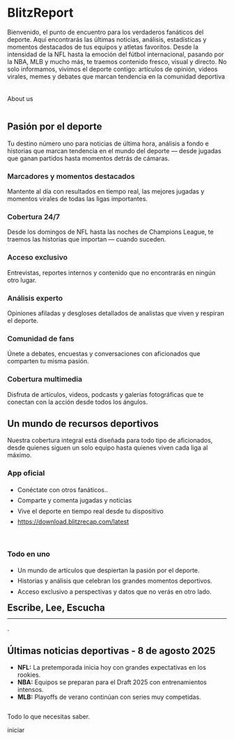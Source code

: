 # BlitzReport
<!-- wp:template-part {"slug":"header","theme":"twentytwentyfour","tagName":"header","area":"header"} /-->

<!-- wp:group {"tagName":"main","style":{"spacing":{"blockGap":"0","margin":{"top":"0"}}},"layout":{"type":"default"}} -->
<main class="wp-block-group" style="margin-top:0"><!-- wp:group {"align":"full","style":{"spacing":{"padding":{"top":"var:preset|spacing|50","bottom":"var:preset|spacing|50","left":"var:preset|spacing|50","right":"var:preset|spacing|50"}}},"layout":{"type":"constrained","contentSize":"","wideSize":""}} -->
<div class="wp-block-group alignfull" style="padding-top:var(--wp--preset--spacing--50);padding-right:var(--wp--preset--spacing--50);padding-bottom:var(--wp--preset--spacing--50);padding-left:var(--wp--preset--spacing--50)"><!-- wp:group {"style":{"spacing":{"blockGap":"0px"}},"layout":{"type":"constrained","contentSize":"565px"}} -->
<div class="wp-block-group"><!-- wp:paragraph {"align":"center"} -->
<p class="has-text-align-center">Bienvenido, el punto de encuentro para los verdaderos fanáticos del deporte. Aquí encontrarás las últimas noticias, análisis, estadísticas y momentos destacados de tus equipos y atletas favoritos. Desde la intensidad de la NFL hasta la emoción del fútbol internacional, pasando por la NBA, MLB y mucho más, te traemos contenido fresco, visual y directo. No solo informamos, vivimos el deporte contigo: artículos de opinión, videos virales, memes y debates que marcan tendencia en la comunidad deportiva</p>
<!-- /wp:paragraph -->

<!-- wp:spacer {"height":"1.25rem"} -->
<div style="height:1.25rem" aria-hidden="true" class="wp-block-spacer"></div>
<!-- /wp:spacer -->

<!-- wp:buttons {"layout":{"type":"flex","justifyContent":"center"}} -->
<div class="wp-block-buttons"><!-- wp:button -->
<div class="wp-block-button"><a class="wp-block-button__link wp-element-button">About us</a></div>
<!-- /wp:button --></div>
<!-- /wp:buttons --></div>
<!-- /wp:group -->

<!-- wp:spacer {"height":"var:preset|spacing|30","style":{"layout":[]}} -->
<div style="height:var(--wp--preset--spacing--30)" aria-hidden="true" class="wp-block-spacer"></div>
<!-- /wp:spacer -->

<!-- wp:image {"id":21,"sizeSlug":"full","linkDestination":"none","align":"wide","className":"is-style-rounded"} -->
<figure class="wp-block-image alignwide size-full is-style-rounded"><img src="[http://localhost/wordpress/wp-content/uploads/2025/08/cnne-1152625-220210112736-01b-sofi-infinity-screen-exlarge-169-2.jpg](https://www.google.com/url?sa=i&url=https%3A%2F%2Fcnnespanol.cnn.com%2F2022%2F02%2F11%2Fpantalla-super-bowl-lvi-estadio-trax&psig=AOvVaw3rtaaMcksiVfL8c5kwhEyG&ust=1755355489761000&source=images&cd=vfe&opi=89978449&ved=0CBUQjRxqFwoTCNCY5LT6jI8DFQAAAAAdAAAAABAE)" alt="" class="wp-image-21"/></figure>
<!-- /wp:image --></div>
<!-- /wp:group -->

<!-- wp:group {"align":"full","style":{"spacing":{"margin":{"top":"0","bottom":"0"},"padding":{"top":"var:preset|spacing|50","bottom":"var:preset|spacing|50","left":"var:preset|spacing|50","right":"var:preset|spacing|50"}}},"backgroundColor":"base-2","layout":{"type":"constrained"}} -->
<div class="wp-block-group alignfull has-base-2-background-color has-background" style="margin-top:0;margin-bottom:0;padding-top:var(--wp--preset--spacing--50);padding-right:var(--wp--preset--spacing--50);padding-bottom:var(--wp--preset--spacing--50);padding-left:var(--wp--preset--spacing--50)"><!-- wp:group {"style":{"spacing":{"blockGap":"0px"}},"layout":{"type":"flex","orientation":"vertical","justifyContent":"center"}} -->
<div class="wp-block-group"><!-- wp:heading {"textAlign":"center","className":"is-style-asterisk"} -->
<h2 class="wp-block-heading has-text-align-center is-style-asterisk">Pasión por el deporte</h2>
<!-- /wp:heading -->

<!-- wp:spacer {"height":"0px","style":{"layout":{"flexSize":"1.25rem","selfStretch":"fixed"}}} -->
<div style="height:0px" aria-hidden="true" class="wp-block-spacer"></div>
<!-- /wp:spacer -->

<!-- wp:paragraph {"align":"center"} -->
<p class="has-text-align-center">Tu destino número uno para noticias de última hora, análisis a fondo e historias que marcan tendencia en el mundo del deporte — desde jugadas que ganan partidos hasta momentos detrás de cámaras.</p>
<!-- /wp:paragraph --></div>
<!-- /wp:group -->

<!-- wp:spacer {"height":"var:preset|spacing|40","style":{"spacing":{"margin":{"top":"0","bottom":"0"}}}} -->
<div style="margin-top:0;margin-bottom:0;height:var(--wp--preset--spacing--40)" aria-hidden="true" class="wp-block-spacer"></div>
<!-- /wp:spacer -->

<!-- wp:columns {"align":"wide","style":{"spacing":{"blockGap":{"top":"var:preset|spacing|30","left":"var:preset|spacing|40"}}}} -->
<div class="wp-block-columns alignwide"><!-- wp:column {"style":{"spacing":{"blockGap":"var:preset|spacing|10"}}} -->
<div class="wp-block-column"><!-- wp:heading {"textAlign":"left","level":3,"className":"is-style-asterisk","style":{"typography":{"fontStyle":"normal","fontWeight":"600"}},"fontSize":"medium","fontFamily":"body"} -->
<h3 class="wp-block-heading has-text-align-left is-style-asterisk has-body-font-family has-medium-font-size" style="font-style:normal;font-weight:600">Marcadores y momentos destacados</h3>
<!-- /wp:heading -->

<!-- wp:paragraph {"align":"left"} -->
<p class="has-text-align-left">Mantente al día con resultados en tiempo real, las mejores jugadas y momentos virales de todas las ligas importantes.</p>
<!-- /wp:paragraph --></div>
<!-- /wp:column -->

<!-- wp:column {"style":{"spacing":{"blockGap":"var:preset|spacing|10"}}} -->
<div class="wp-block-column"><!-- wp:heading {"textAlign":"left","level":3,"className":"is-style-asterisk","style":{"typography":{"fontStyle":"normal","fontWeight":"600"}},"fontSize":"medium","fontFamily":"body"} -->
<h3 class="wp-block-heading has-text-align-left is-style-asterisk has-body-font-family has-medium-font-size" style="font-style:normal;font-weight:600">Cobertura 24/7</h3>
<!-- /wp:heading -->

<!-- wp:paragraph {"align":"left"} -->
<p class="has-text-align-left">Desde los domingos de NFL hasta las noches de Champions League, te traemos las historias que importan — cuando suceden.</p>
<!-- /wp:paragraph --></div>
<!-- /wp:column -->

<!-- wp:column {"style":{"spacing":{"blockGap":"var:preset|spacing|10"}}} -->
<div class="wp-block-column"><!-- wp:heading {"textAlign":"left","level":3,"className":"is-style-asterisk","style":{"typography":{"fontStyle":"normal","fontWeight":"600"}},"fontSize":"medium","fontFamily":"body"} -->
<h3 class="wp-block-heading has-text-align-left is-style-asterisk has-body-font-family has-medium-font-size" style="font-style:normal;font-weight:600">Acceso exclusivo</h3>
<!-- /wp:heading -->

<!-- wp:paragraph {"align":"left"} -->
<p class="has-text-align-left">Entrevistas, reportes internos y contenido que no encontrarás en ningún otro lugar.<br></p>
<!-- /wp:paragraph --></div>
<!-- /wp:column --></div>
<!-- /wp:columns -->

<!-- wp:spacer {"height":"var:preset|spacing|20"} -->
<div style="height:var(--wp--preset--spacing--20)" aria-hidden="true" class="wp-block-spacer"></div>
<!-- /wp:spacer -->

<!-- wp:columns {"align":"wide","style":{"spacing":{"blockGap":{"top":"var:preset|spacing|30","left":"var:preset|spacing|40"}}}} -->
<div class="wp-block-columns alignwide"><!-- wp:column {"style":{"spacing":{"blockGap":"var:preset|spacing|10"}}} -->
<div class="wp-block-column"><!-- wp:heading {"textAlign":"left","level":3,"className":"is-style-asterisk","style":{"typography":{"fontStyle":"normal","fontWeight":"600"}},"fontSize":"medium","fontFamily":"body"} -->
<h3 class="wp-block-heading has-text-align-left is-style-asterisk has-body-font-family has-medium-font-size" style="font-style:normal;font-weight:600">Análisis experto</h3>
<!-- /wp:heading -->

<!-- wp:paragraph {"align":"left"} -->
<p class="has-text-align-left">Opiniones afiladas y desgloses detallados de analistas que viven y respiran el deporte.</p>
<!-- /wp:paragraph --></div>
<!-- /wp:column -->

<!-- wp:column {"style":{"spacing":{"blockGap":"var:preset|spacing|10"}}} -->
<div class="wp-block-column"><!-- wp:heading {"textAlign":"left","level":3,"className":"is-style-asterisk","style":{"typography":{"fontStyle":"normal","fontWeight":"600"}},"fontSize":"medium","fontFamily":"body"} -->
<h3 class="wp-block-heading has-text-align-left is-style-asterisk has-body-font-family has-medium-font-size" style="font-style:normal;font-weight:600">Comunidad de fans</h3>
<!-- /wp:heading -->

<!-- wp:paragraph {"align":"left"} -->
<p class="has-text-align-left">Únete a debates, encuestas y conversaciones con aficionados que comparten tu misma pasión.</p>
<!-- /wp:paragraph --></div>
<!-- /wp:column -->

<!-- wp:column {"style":{"spacing":{"blockGap":"var:preset|spacing|10"}}} -->
<div class="wp-block-column"><!-- wp:heading {"textAlign":"left","level":3,"className":"is-style-asterisk","style":{"typography":{"fontStyle":"normal","fontWeight":"600"}},"fontSize":"medium","fontFamily":"body"} -->
<h3 class="wp-block-heading has-text-align-left is-style-asterisk has-body-font-family has-medium-font-size" style="font-style:normal;font-weight:600">Cobertura multimedia</h3>
<!-- /wp:heading -->

<!-- wp:paragraph {"align":"left"} -->
<p class="has-text-align-left">Disfruta de artículos, videos, podcasts y galerías fotográficas que te conectan con la acción desde todos los ángulos.</p>
<!-- /wp:paragraph --></div>
<!-- /wp:column --></div>
<!-- /wp:columns --></div>
<!-- /wp:group -->

<!-- wp:group {"align":"full","style":{"spacing":{"padding":{"top":"var:preset|spacing|50","bottom":"var:preset|spacing|50","left":"var:preset|spacing|50","right":"var:preset|spacing|50"},"margin":{"top":"0","bottom":"0"}}},"layout":{"type":"constrained"}} -->
<div class="wp-block-group alignfull" style="margin-top:0;margin-bottom:0;padding-top:var(--wp--preset--spacing--50);padding-right:var(--wp--preset--spacing--50);padding-bottom:var(--wp--preset--spacing--50);padding-left:var(--wp--preset--spacing--50)"><!-- wp:group {"align":"wide","style":{"spacing":{"blockGap":"0"}},"layout":{"type":"constrained"}} -->
<div class="wp-block-group alignwide"><!-- wp:group {"style":{"spacing":{"blockGap":"var:preset|spacing|10"}},"layout":{"type":"flex","orientation":"vertical","justifyContent":"center"}} -->
<div class="wp-block-group"><!-- wp:heading {"textAlign":"center","className":"is-style-asterisk"} -->
<h2 class="wp-block-heading has-text-align-center is-style-asterisk">Un mundo de recursos deportivos</h2>
<!-- /wp:heading -->

<!-- wp:paragraph {"align":"center","style":{"layout":{"selfStretch":"fit","flexSize":null}}} -->
<p class="has-text-align-center">Nuestra cobertura integral está diseñada para todo tipo de aficionados, desde quienes siguen un solo equipo hasta quienes viven cada liga al máximo.<br></p>
<!-- /wp:paragraph --></div>
<!-- /wp:group -->

<!-- wp:spacer {"height":"var:preset|spacing|40"} -->
<div style="height:var(--wp--preset--spacing--40)" aria-hidden="true" class="wp-block-spacer"></div>
<!-- /wp:spacer -->

<!-- wp:columns {"align":"wide","style":{"spacing":{"blockGap":{"top":"var:preset|spacing|50","left":"var:preset|spacing|60"}}}} -->
<div class="wp-block-columns alignwide"><!-- wp:column {"verticalAlignment":"center","width":"40%"} -->
<div class="wp-block-column is-vertically-aligned-center" style="flex-basis:40%"><!-- wp:heading {"level":3,"className":"is-style-asterisk"} -->
<h3 class="wp-block-heading is-style-asterisk">App oficial</h3>
<!-- /wp:heading -->

<!-- wp:list {"className":"is-style-checkmark-list","style":{"typography":{"lineHeight":"1.75"}}} -->
<ul style="line-height:1.75" class="wp-block-list is-style-checkmark-list"><!-- wp:list-item -->
<li>Conéctate con otros fanáticos..</li>
<!-- /wp:list-item -->

<!-- wp:list-item -->
<li>Comparte y comenta jugadas y noticias</li>
<!-- /wp:list-item -->

<!-- wp:list-item -->
<li>Vive el deporte en tiempo real desde tu dispositivo</li>
<!-- /wp:list-item -->

<!-- wp:list-item -->
<li><a href="https://download.bleacherreportapp.com/latest">https://download.blitzrecap.com/latest<br></a></li>
<!-- /wp:list-item --></ul>
<!-- /wp:list --></div>
<!-- /wp:column -->

<!-- wp:column {"width":"50%"} -->
<div class="wp-block-column" style="flex-basis:50%"><!-- wp:image {"id":22,"sizeSlug":"full","linkDestination":"none","className":"is-style-rounded"} -->
<figure class="wp-block-image size-full is-style-rounded"><img src="http://localhost/wordpress/wp-content/uploads/2025/08/channels4_profile-2.jpg" alt="" class="wp-image-22"/></figure>
<!-- /wp:image --></div>
<!-- /wp:column --></div>
<!-- /wp:columns -->

<!-- wp:spacer {"height":"var:preset|spacing|40"} -->
<div style="height:var(--wp--preset--spacing--40)" aria-hidden="true" class="wp-block-spacer"></div>
<!-- /wp:spacer -->

<!-- wp:columns {"align":"wide","style":{"spacing":{"blockGap":{"top":"var:preset|spacing|50","left":"var:preset|spacing|60"}}}} -->
<div class="wp-block-columns alignwide"><!-- wp:column {"width":"50%"} -->
<div class="wp-block-column" style="flex-basis:50%"><!-- wp:image {"id":23,"sizeSlug":"large","linkDestination":"none","className":"is-style-rounded"} -->
<figure class="wp-block-image size-large is-style-rounded"><img src="http://localhost/wordpress/wp-content/uploads/2025/08/Los-10-deportes-mas-practicados-en-todo-el-mundo-1024x499.jpg" alt="" class="wp-image-23"/></figure>
<!-- /wp:image --></div>
<!-- /wp:column -->

<!-- wp:column {"verticalAlignment":"center","width":"40%"} -->
<div class="wp-block-column is-vertically-aligned-center" style="flex-basis:40%"><!-- wp:heading {"level":3,"className":"is-style-asterisk"} -->
<h3 class="wp-block-heading is-style-asterisk">Todo en uno</h3>
<!-- /wp:heading -->

<!-- wp:list {"className":"is-style-checkmark-list","style":{"typography":{"lineHeight":"1.75"}}} -->
<ul style="line-height:1.75" class="wp-block-list is-style-checkmark-list"><!-- wp:list-item -->
<li>Un mundo de artículos que despiertan la pasión por el deporte.</li>
<!-- /wp:list-item -->

<!-- wp:list-item -->
<li>Historias y análisis que celebran los grandes momentos deportivos.</li>
<!-- /wp:list-item -->

<!-- wp:list-item -->
<li>Acceso exclusivo a perspectivas y datos que no verás en otro lado.</li>
<!-- /wp:list-item --></ul>
<!-- /wp:list --></div>
<!-- /wp:column --></div>
<!-- /wp:columns --></div>
<!-- /wp:group --></div>
<!-- /wp:group -->

<!-- wp:group {"align":"full","style":{"spacing":{"padding":{"top":"var:preset|spacing|50","bottom":"var:preset|spacing|50","left":"var:preset|spacing|50","right":"var:preset|spacing|50"},"margin":{"top":"0","bottom":"0"}}},"layout":{"type":"constrained"}} -->
<div class="wp-block-group alignfull" style="margin-top:0;margin-bottom:0;padding-top:var(--wp--preset--spacing--50);padding-right:var(--wp--preset--spacing--50);padding-bottom:var(--wp--preset--spacing--50);padding-left:var(--wp--preset--spacing--50)"><!-- wp:heading {"align":"wide","style":{"typography":{"lineHeight":"1"},"spacing":{"margin":{"top":"0","bottom":"var:preset|spacing|40"}}},"fontSize":"x-large"} -->
<h2 class="wp-block-heading alignwide has-x-large-font-size" style="margin-top:0;margin-bottom:var(--wp--preset--spacing--40);line-height:1">Escribe, Lee, Escucha</h2>
<!-- /wp:heading -->

<!-- wp:group {"align":"wide","layout":{"type":"constrained"}} -->
<div class="wp-block-group alignwide"><!-- wp:query {"queryId":0,"query":{"perPage":10,"pages":0,"offset":0,"postType":"post","order":"desc","orderBy":"date","author":"","search":"","exclude":[],"sticky":"","inherit":false},"align":"wide","layout":{"type":"default"}} -->
<div class="wp-block-query alignwide"><!-- wp:post-template -->
<!-- wp:separator {"className":"alignwide is-style-wide","backgroundColor":"contrast-3"} -->
<hr class="wp-block-separator has-text-color has-contrast-3-color has-alpha-channel-opacity has-contrast-3-background-color has-background alignwide is-style-wide"/>
<!-- /wp:separator -->

<!-- wp:columns {"verticalAlignment":"center","align":"wide","style":{"spacing":{"margin":{"top":"var:preset|spacing|20","bottom":"var:preset|spacing|20"}}}} -->
<div class="wp-block-columns alignwide are-vertically-aligned-center" style="margin-top:var(--wp--preset--spacing--20);margin-bottom:var(--wp--preset--spacing--20)"><!-- wp:column {"verticalAlignment":"center","width":"72%"} -->
<div class="wp-block-column is-vertically-aligned-center" style="flex-basis:72%"></div>
<!-- /wp:column -->

<!-- wp:column {"verticalAlignment":"center","width":"28%"} -->
<div class="wp-block-column is-vertically-aligned-center" style="flex-basis:28%"><!-- wp:template-part {"slug":"post-meta","theme":"twentytwentyfour"} /--></div>
<!-- /wp:column --></div>
<!-- /wp:columns -->
<!-- /wp:post-template -->

<!-- wp:spacer {"height":"var:preset|spacing|30"} -->
<div style="height:var(--wp--preset--spacing--30)" aria-hidden="true" class="wp-block-spacer"></div>
<!-- /wp:spacer -->

<!-- wp:query-pagination {"paginationArrow":"arrow","layout":{"type":"flex","justifyContent":"space-between"}} -->
<!-- wp:query-pagination-previous /-->

<!-- wp:query-pagination-numbers /-->

<!-- wp:query-pagination-next /-->
<!-- /wp:query-pagination -->

<!-- wp:query-no-results -->
<!-- wp:paragraph -->
<p>.</p>
<!-- /wp:paragraph -->
<!-- /wp:query-no-results --></div>
<!-- /wp:query --></div>
<!-- /wp:group --></div>
<!-- /wp:group --></main>
<!-- /wp:group -->

<!-- wp:group {"align":"wide","style":{"spacing":{"padding":{"top":"var:preset|spacing|40","bottom":"var:preset|spacing|40","left":"var:preset|spacing|50","right":"var:preset|spacing|50"},"margin":{"bottom":"var:preset|spacing|40"}}},"backgroundColor":"base-3","layout":{"type":"constrained"}} -->
<div class="wp-block-group alignwide has-base-3-background-color has-background" style="margin-bottom:var(--wp--preset--spacing--40);padding-top:var(--wp--preset--spacing--40);padding-right:var(--wp--preset--spacing--50);padding-bottom:var(--wp--preset--spacing--40);padding-left:var(--wp--preset--spacing--50)"><!-- wp:heading {"textAlign":"center","fontSize":"large"} -->
<h2 class="wp-block-heading has-text-align-center has-large-font-size">Últimas noticias deportivas - 8 de agosto 2025</h2>
<!-- /wp:heading -->

<!-- wp:list -->
<ul class="wp-block-list"><!-- wp:list-item -->
<li><strong>NFL:</strong> La pretemporada inicia hoy con grandes expectativas en los rookies.</li>
<!-- /wp:list-item -->

<!-- wp:list-item -->
<li><strong>NBA:</strong> Equipos se preparan para el Draft 2025 con entrenamientos intensos.</li>
<!-- /wp:list-item -->

<!-- wp:list-item -->
<li><strong>MLB:</strong> Playoffs de verano continúan con series muy competidas.</li>
<!-- /wp:list-item --></ul>
<!-- /wp:list -->

<!-- wp:image {"id":38,"sizeSlug":"full","linkDestination":"none"} -->
<figure class="wp-block-image size-full"><img src="http://localhost/wordpress/wp-content/uploads/2025/08/aq7da83whbgf2dzg2f48-1.png" alt="" class="wp-image-38"/></figure>
<!-- /wp:image --></div>
<!-- /wp:group -->

<!-- wp:paragraph {"align":"center"} -->
<p class="has-text-align-center">Todo lo que necesitas saber.</p>
<!-- /wp:paragraph -->

<!-- wp:buttons {"layout":{"type":"flex","justifyContent":"center"}} -->
<div class="wp-block-buttons"><!-- wp:button -->
<div class="wp-block-button"><a class="wp-block-button__link wp-element-button">iniciar</a></div>
<!-- /wp:button --></div>
<!-- /wp:buttons -->

<!-- wp:template-part {"slug":"footer","theme":"twentytwentyfour","tagName":"footer","area":"footer"} /-->

<!-- wp:paragraph -->
<p></p>
<!-- /wp:paragraph -->
